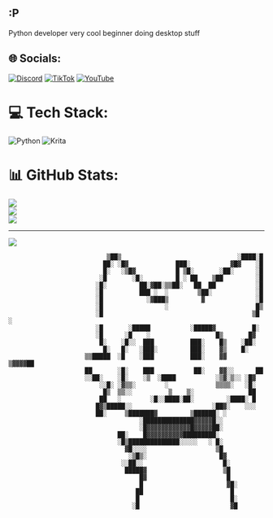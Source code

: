 ## :P
Python developer very cool beginner doing desktop stuff

## 🌐 Socials:
[![Discord](https://img.shields.io/badge/Discord-%237289DA.svg?logo=discord&logoColor=white)](https://discord.gg/@whitekx) [![TikTok](https://img.shields.io/badge/TikTok-%23000000.svg?logo=TikTok&logoColor=white)](https://tiktok.com/@whitekxxx) [![YouTube](https://img.shields.io/badge/YouTube-%23FF0000.svg?logo=YouTube&logoColor=white)](https://youtube.com/@whitekx) 

# 💻 Tech Stack:
![Python](https://img.shields.io/badge/python-3670A0?style=flat&logo=python&logoColor=ffdd54) ![Krita](https://img.shields.io/badge/Krita-203759?style=flat&logo=krita&logoColor=EEF37B)
# 📊 GitHub Stats:
![](https://github-readme-stats.vercel.app/api?username=whitekx&theme=radical&hide_border=false&include_all_commits=false&count_private=false)<br/>
![](https://nirzak-streak-stats.vercel.app/?user=whitekx&theme=radical&hide_border=false)<br/>
![](https://github-readme-stats.vercel.app/api/top-langs/?username=whitekx&theme=radical&hide_border=false&include_all_commits=false&count_private=false&layout=compact)

---
[![](https://visitcount.itsvg.in/api?id=whitekx&icon=0&color=0)](https://visitcount.itsvg.in)
                                                                      
                                                                                                    
                               ▒██▒                                ░████░█                          
                              ██░ ░█▓             ███░           ▓█▓    ░█                          
                              █░   ░▒█▓           █ ▒█░       ░██░      ░█                          
                             ░█       ░█░         █ ░ ██    ▒██         ░█                          
                            ░█░         ██░▓██░▒▒██░   ██  ██           ░█                          
                            ░█          ███ ░  ░        ▒██░            ░█                          
                            ░█            ░▓███▒         ▓              ░█                          
                            ░█                 ░                        █▒                          
                            ░█                                         ▒█ ░                         
                            ░█       ░█████           ░█████▓          █░                           
                            ░█      ░█    ░                  █▒       █▓                            
                             █░    ░█░░  ███          ███░    █▒    ░██░                            
                              █░   █░   ░███░         ███░    ▓▒    █░                              
                         ▒▒█████  ░█    ░███          ███░    ▓▓    ▒▓▓▓▓██                         
                         ██       ░█░    ███           ██░    ▓▓░░      ██                          
                         ░░██░    ░█░    ░▒  ░████           ░▒▓░▒░░ ░█▓                            
                             ░░█░ ░▓▒▒░        ░             ▒▒▒▒░   ░█░                            
                              █▒  ▒▒░░          ▒    ▒░               ██                            
                             ██   ░        ░█░░████░██░         ░████░ █                            
                            █▓▒█████░░                      ░██▓░    ░░░                            
                            ██░     ▒███████▓         ▒██████░ ░                                    
                                        ░██████████████▓▓▓▓▓█░░                                     
                                        ░█▓▓▓▓▓▓▓▓▓▓▓▓█▓▓▓▓▓██░                                     
                                  ██░    █▓▓▓▓▓▓▓▓▓▓█████████░                                      
                                  ░█▒██████████████░░░░░   ░ █░                                     
                                    ▓█░░░░                   ▒█                                     
                                     ░▒█▒░                    █▓                                    
                                   ░░██░░                      █░                                   
                                    █████▓                     ▒█                                   
                                        █▓                      █                                   
                                        █                       ▓█░                                 
                                       ██                        █                                  
                                       █                         █░                                 
                                      ░█                         ▓█                                 
                                                                                         


<!-- Proudly created with GPRM ( https://gprm.itsvg.in ) -->
